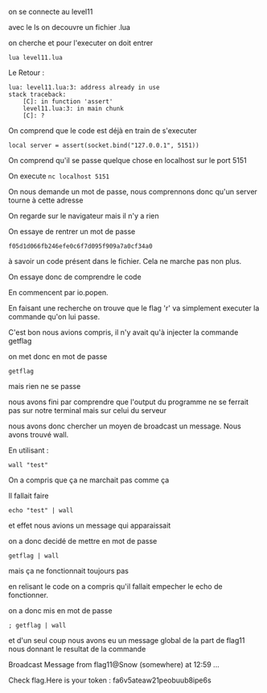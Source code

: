 on se connecte au level11

avec le ls on decouvre un fichier .lua

on cherche et pour l'executer on doit entrer

```
lua level11.lua
```

Le Retour :
```
lua: level11.lua:3: address already in use
stack traceback:
	[C]: in function 'assert'
	level11.lua:3: in main chunk
	[C]: ?
```

On comprend que le code est déjà en train de s'executer

`
local server = assert(socket.bind("127.0.0.1", 5151))
`

On comprend qu'il se passe quelque chose en localhost sur le port 5151

On execute
`
nc localhost 5151
`

On nous demande un mot de passe, nous comprennons donc qu'un server tourne à cette adresse

On regarde sur le navigateur mais il n'y a rien

On essaye de rentrer un mot de passe

`f05d1d066fb246efe0c6f7d095f909a7a0cf34a0`

à savoir un code présent dans le fichier. Cela ne marche pas non plus.

On essaye donc de comprendre le code

En commencent par io.popen.

En faisant une recherche on trouve que le flag 'r' va simplement executer la commande qu'on lui passe.

C'est bon nous avions compris, il n'y avait qu'à injecter la commande getflag

on met donc en mot de passe

`getflag`

mais rien ne se passe

nous avons fini par comprendre que l'output du programme ne se ferrait pas sur notre terminal mais sur celui du serveur

nous avons donc chercher un moyen de broadcast un message. Nous avons trouvé wall.

En utilisant :

```
wall "test"
```

On a compris que ça ne marchait pas comme ça

Il fallait faire

```
echo "test" | wall
```

et effet nous avions un message qui apparaissait

on a donc decidé de mettre en mot de passe

```
getflag | wall
```
mais ça ne fonctionnait toujours pas

en relisant le code on a compris qu'il fallait empecher le echo de fonctionner.

on a donc mis en mot de passe

```
; getflag | wall
```

et d'un seul coup nous avons eu un message global de la part de flag11 nous donnant le resultat de la commande

Broadcast Message from flag11@Snow
        (somewhere) at 12:59 ...

Check flag.Here is your token : fa6v5ateaw21peobuub8ipe6s
